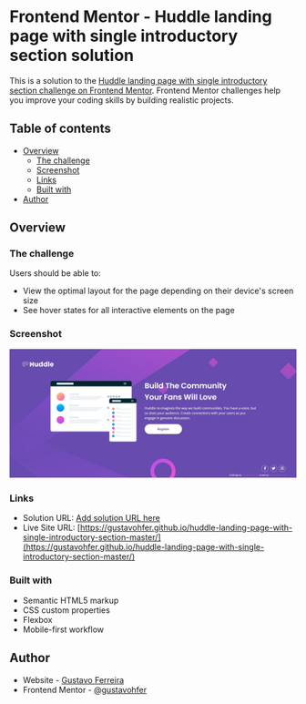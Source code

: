 # Frontend Mentor - Huddle landing page with single introductory section solution

This is a solution to the [Huddle landing page with single introductory section challenge on Frontend Mentor](https://www.frontendmentor.io/challenges/huddle-landing-page-with-a-single-introductory-section-B_2Wvxgi0). Frontend Mentor challenges help you improve your coding skills by building realistic projects. 

## Table of contents

- [Overview](#overview)
  - [The challenge](#the-challenge)
  - [Screenshot](#screenshot)
  - [Links](#links)
  - [Built with](#built-with)
- [Author](#author)

## Overview

### The challenge

Users should be able to:

- View the optimal layout for the page depending on their device's screen size
- See hover states for all interactive elements on the page

### Screenshot

![](./images/screenshot.jpg)

### Links

- Solution URL: [Add solution URL here](https://your-solution-url.com)
- Live Site URL: [https://gustavohfer.github.io/huddle-landing-page-with-single-introductory-section-master/](https://gustavohfer.github.io/huddle-landing-page-with-single-introductory-section-master/)

### Built with

- Semantic HTML5 markup
- CSS custom properties
- Flexbox
- Mobile-first workflow

## Author

- Website - [Gustavo Ferreira](https://github.com/gustavohfer)
- Frontend Mentor - [@gustavohfer](https://www.frontendmentor.io/profile/gustavohfer)
